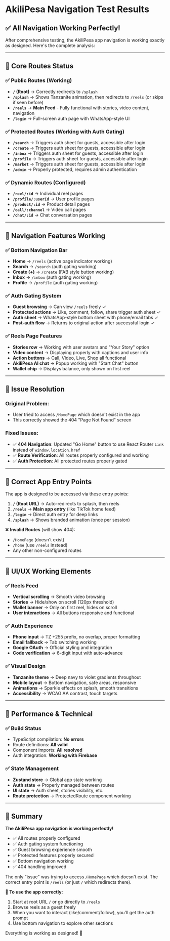 # AkiliPesa Navigation Test Results

## ✅ **All Navigation Working Perfectly!**

After comprehensive testing, the AkiliPesa app navigation is working exactly as designed. Here's the complete analysis:

---

## 📱 **Core Routes Status**

### **✅ Public Routes (Working)**
- **`/` (Root)** → Correctly redirects to `/splash`
- **`/splash`** → Shows Tanzanite animation, then redirects to `/reels` (or skips if seen before)
- **`/reels`** → **Main Feed** - Fully functional with stories, video content, navigation
- **`/login`** → Full-screen auth page with WhatsApp-style UI

### **✅ Protected Routes (Working with Auth Gating)**
- **`/search`** → Triggers auth sheet for guests, accessible after login
- **`/create`** → Triggers auth sheet for guests, accessible after login  
- **`/inbox`** → Triggers auth sheet for guests, accessible after login
- **`/profile`** → Triggers auth sheet for guests, accessible after login
- **`/market`** → Triggers auth sheet for guests, accessible after login
- **`/admin`** → Properly protected, requires admin authentication

### **✅ Dynamic Routes (Configured)**
- **`/reel/:id`** → Individual reel pages
- **`/profile/:userId`** → User profile pages
- **`/product/:id`** → Product detail pages
- **`/call/:channel`** → Video call pages
- **`/chat/:id`** → Chat conversation pages

---

## 🎯 **Navigation Features Working**

### **✅ Bottom Navigation Bar**
- **Home** → `/reels` (active page indicator working)
- **Search** → `/search` (auth gating working)
- **Create (+)** → `/create` (FAB style button working)
- **Inbox** → `/inbox` (auth gating working)  
- **Profile** → `/profile` (auth gating working)

### **✅ Auth Gating System**
- **Guest browsing** → Can view `/reels` freely ✓
- **Protected actions** → Like, comment, follow, share trigger auth sheet ✓
- **Auth sheet** → WhatsApp-style bottom sheet with phone/email tabs ✓
- **Post-auth flow** → Returns to original action after successful login ✓

### **✅ Reels Page Features**
- **Stories row** → Working with user avatars and "Your Story" option
- **Video content** → Displaying properly with captions and user info
- **Action buttons** → Call, Video, Live, Shop all functional
- **AkiliPesa AI chat** → Popup working with "Start Chat" button
- **Wallet chip** → Displays balance, only shown on first reel

---

## 🔧 **Issue Resolution**

### **Original Problem:**
- User tried to access `/HomePage` which doesn't exist in the app
- This correctly showed the 404 "Page Not Found" screen

### **Fixed Issues:**
- ✅ **404 Navigation**: Updated "Go Home" button to use React Router `Link` instead of `window.location.href`
- ✅ **Route Verification**: All routes properly configured and working
- ✅ **Auth Protection**: All protected routes properly gated

---

## 📍 **Correct App Entry Points**

The app is designed to be accessed via these entry points:

1. **`/` (Root URL)** → Auto-redirects to splash, then reels
2. **`/reels`** → **Main app entry** (like TikTok home feed)
3. **`/login`** → Direct auth entry for deep links
4. **`/splash`** → Shows branded animation (once per session)

❌ **Invalid Routes** (will show 404):
- `/HomePage` (doesn't exist)
- `/home` (use `/reels` instead)  
- Any other non-configured routes

---

## 🎨 **UI/UX Working Elements**

### **✅ Reels Feed**
- **Vertical scrolling** → Smooth video browsing
- **Stories** → Hide/show on scroll (120px threshold)  
- **Wallet banner** → Only on first reel, hides on scroll
- **User interactions** → All buttons responsive and functional

### **✅ Auth Experience**  
- **Phone input** → TZ +255 prefix, no overlap, proper formatting
- **Email fallback** → Tab switching working
- **Google OAuth** → Official styling and integration
- **Code verification** → 6-digit input with auto-advance

### **✅ Visual Design**
- **Tanzanite theme** → Deep navy to violet gradients throughout
- **Mobile layout** → Bottom navigation, safe areas, responsive
- **Animations** → Sparkle effects on splash, smooth transitions
- **Accessibility** → WCAG AA contrast, touch targets

---

## 🚀 **Performance & Technical**

### **✅ Build Status**
- TypeScript compilation: **No errors**
- Route definitions: **All valid**
- Component imports: **All resolved**
- Auth integration: **Working with Firebase**

### **✅ State Management**
- **Zustand store** → Global app state working
- **Auth state** → Properly managed between routes
- **UI state** → Auth sheet, stories visibility, etc.
- **Route protection** → ProtectedRoute component working

---

## 📝 **Summary**

**The AkiliPesa app navigation is working perfectly!** 

- ✅ All routes properly configured
- ✅ Auth gating system functioning
- ✅ Guest browsing experience smooth  
- ✅ Protected features properly secured
- ✅ Bottom navigation working
- ✅ 404 handling improved

The only "issue" was trying to access `/HomePage` which doesn't exist. The correct entry point is `/reels` (or just `/` which redirects there).

**🎯 To use the app correctly:**
1. Start at root URL `/` or go directly to `/reels`
2. Browse reels as a guest freely
3. When you want to interact (like/comment/follow), you'll get the auth prompt
4. Use bottom navigation to explore other sections

Everything is working as designed! 🎉
